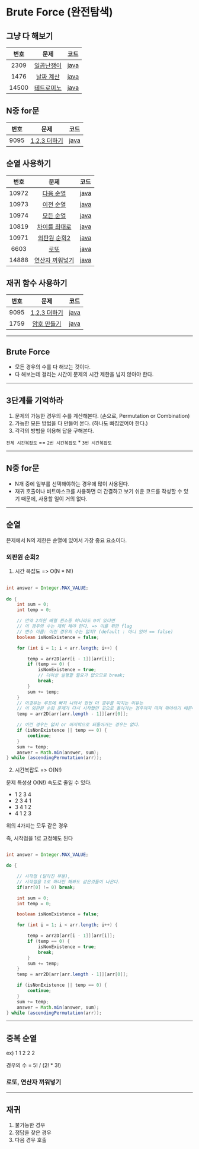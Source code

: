 # Brute Force (완전탐색)

## 그냥 다 해보기
| 번호 | 문제 | 코드 |
|:---:|:---:|:---|
| 2309 | [일곱난쟁이](https://www.acmicpc.net/problem/2309) | [java](https://github.com/hwlee9505/Algorithm/blob/master/boj/2309.java) |
| 1476 | [날짜 계산](https://www.acmicpc.net/problem/1476) | [java](https://github.com/hwlee9505/Algorithm/blob/master/boj/1476.java) |
| 14500 | [테트로미노](https://www.acmicpc.net/problem/14500) | [java](https://github.com/hwlee9505/Algorithm/blob/master/boj/14500.java) |

## N중 for문
| 번호 | 문제 | 코드 |
|:---:|:---:|:---|
| 9095 | [1,2,3 더하기](https://www.acmicpc.net/problem/9095) | [java](https://github.com/hwlee9505/Algorithm/blob/master/boj/9095.java) |


## 순열 사용하기  
| 번호 | 문제 | 코드 |
|:---:|:---:|:---|
| 10972 | [다음 순열](https://www.acmicpc.net/problem/10972) | [java](https://github.com/hwlee9505/Algorithm/blob/master/boj/10972.java) |
| 10973 | [이전 순열](https://www.acmicpc.net/problem/10973) | [java](https://github.com/hwlee9505/Algorithm/blob/master/boj/10973.java) |
| 10974 | [모든 순열](https://www.acmicpc.net/problem/10974) | [java](https://github.com/hwlee9505/Algorithm/blob/master/boj/10974.java) |
| 10819 | [차이를 최대로](https://www.acmicpc.net/problem/10819) | [java](https://github.com/hwlee9505/Algorithm/blob/master/boj/10819.java) |
| 10971 | [외판원 순회2](https://www.acmicpc.net/problem/10971) | [java](https://github.com/hwlee9505/Algorithm/blob/master/boj/10971.java) |
| 6603  | [로또](https://www.acmicpc.net/problem/6603) | [java](https://github.com/hwlee9505/Algorithm/blob/master/boj/6603.java) |
| 14888 | [연산자 끼워넣기](https://www.acmicpc.net/problem/14888) | [java](https://github.com/hwlee9505/Algorithm/blob/master/boj/14888.java) |


## 재귀 함수 사용하기  
| 번호 | 문제 | 코드 |
|:---:|:---:|:---|
| 9095 | [1,2,3 더하기](https://www.acmicpc.net/problem/9095) | [java](https://github.com/hwlee9505/Algorithm/blob/master/boj/9095.java) |
| 1759 | [암호 만들기](https://www.acmicpc.net/problem/1759) | [java](https://github.com/hwlee9505/Algorithm/blob/master/boj/1759.java) |

---

## Brute Force

- 모든 경우의 수를 다 해보는 것이다.  
- 다 해보는데 걸리는 시간이 문제의 시간 제한을 넘지 않아야 한다.  

---

## 3단계를 기억하라

1. 문제의 가능한 경우의 수를 계산해본다. (손으로, Permutation or Combination)  
2. 가능한 모든 방법을 다 만들어 본다. (하나도 빠짐없어야 한다.)  
3. 각각의 방법을 이용해 답을 구해본다.  

`전체 시간복잡도` == `2번 시간복잡도` * `3번 시간복잡도`  

---

## N중 for문

* N개 중에 일부를 선택해야하는 경우에 많이 사용된다.  
* 재귀 호출이나 비트마스크를 사용하면 더 간결하고 보기 쉬운 코드를 작성할 수 있기 때문에, 사용할 일이 거의 없다.  

---

## 순열

믄제에서 N의 제한은 순열에 있어서 가장 중요 요소이다.  

### 외판원 순회2

1. 시간 복잡도 => O(N * N!)

```java
    
int answer = Integer.MAX_VALUE;
        
do {
    int sum = 0;
    int temp = 0;

    // 만약 2차원 배열 원소중 하나라도 0이 있다면
    // 이 경우의 수는 제외 해야 한다. => 이를 위한 flag
    // 변수 이름: 이런 경우의 수는 없지? (default : 아니 있어 == false)
    boolean isNonExistence = false;

    for (int i = 1; i < arr.length; i++) {

        temp = arr2D[arr[i - 1]][arr[i]];
        if (temp == 0) {
            isNonExistence = true;
            // 더이상 실행할 필요가 없으므로 break;
            break;
        }
        sum += temp;
    }
    // 이경우는 루프에 빠져 나와서 한번 더 경우를 따지는 이유는
    // 이 외판원 순회 문제가 다시 시작했던 곳으로 돌아가는 경우까지 따져 줘야하기 때문이다.
    temp = arr2D[arr[arr.length - 1]][arr[0]];

    // 이런 경우는 없지 or 마지막으로 되돌아가는 경우는 없다.
    if (isNonExistence || temp == 0) {
        continue;
    }
    sum += temp;
    answer = Math.min(answer, sum);
} while (ascendingPermutation(arr));
```

2. 시간복잡도 => O(N!)

문제 특성상 O(N!) 속도로 줄일 수 있다.  

* 1 2 3 4
* 2 3 4 1  
* 3 4 1 2  
* 4 1 2 3  

위의 4가지는 모두 같은 경우  

즉, 시작점을 1로 고정해도 된다  

```java

int answer = Integer.MAX_VALUE;

do {

    // 시작점 (달라진 부분), 
    // 시작점을 1로 하나만 해봐도 같은것들이 나온다.
    if(arr[0] != 0) break;

    int sum = 0;
    int temp = 0;

    boolean isNonExistence = false;

    for (int i = 1; i < arr.length; i++) {

        temp = arr2D[arr[i - 1]][arr[i]];
        if (temp == 0) {
            isNonExistence = true;
            break;
        }
        sum += temp;
    }
    temp = arr2D[arr[arr.length - 1]][arr[0]];

    if (isNonExistence || temp == 0) {
        continue;
    }
    sum += temp;
    answer = Math.min(answer, sum);
} while (ascendingPermutation(arr));
```

---

## 중복 순열

ex) 1 1 2 2 2  

경우의 수 = 5! / (2! * 3!)  

### 로또, 연산자 끼워넣기  

---

## 재귀

1. 불가능한 경우  
2. 정답을 찾은 경우  
3. 다음 경우 호출  
